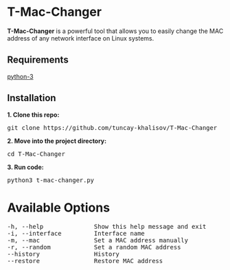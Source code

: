 # T-Mac-Changer

**T-Mac-Changer** is a powerful tool that allows you to easily change the MAC address of any network interface on Linux systems.

## Requirements

[python-3](https://example.com)

## Installation

**1. Clone this repo:**

<pre>git clone https://github.com/tuncay-khalisov/T-Mac-Changer</pre>

**2. Move into the project directory:**

<pre>cd T-Mac-Changer</pre>

**3. Run code:**

<pre>python3 t-mac-changer.py <options></pre>

# Available Options

<pre>
-h, --help              Show this help message and exit
-i, --interface         Interface name
-m, --mac               Set a MAC address manually
-r, --random            Set a random MAC address
--history               History
--restore               Restore MAC address  
</pre>
